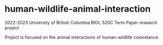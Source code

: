 # human-wildlife-animal-interaction

2022-2023
University of British Columbia
BIOL 520C Term Paper research project

Project is focused on the animal interactions of human-wildlife coexistance
